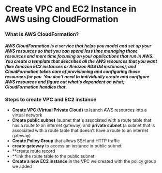 # Create VPC and EC2 Instance in AWS using CloudFormation

### What is AWS CloudFormation?
##### AWS CloudFormation is a service that helps you model and set up your AWS resources so that you can spend less time managing those resources and more time focusing on your applications that run in AWS. You create a template that describes all the AWS resources that you want (like Amazon EC2 instances or Amazon RDS DB instances), and CloudFormation takes care of provisioning and configuring those resources for you. You don't need to individually create and configure AWS resources and figure out what's dependent on what; CloudFormation handles that. 

### Steps to create VPC and EC2 instance
- **Create VPC (Virtual Private Cloud)** to launch AWS resources into a virtual network
- **Create public subnet** (subnet that's associated with a route table that has a route to an internet gateway) and **private subnet** (a subnet that is associated with a route table that doesn't have a route to an internet gateway)
- **Create Policy Group** that allows SSH and HTTP traffic
- **create gateway**  to access an instance in public subnet
- **create route record
- **link the route table to the public subnet
- **Create a new EC2 instance** in the VPC we created with the policy group we added
